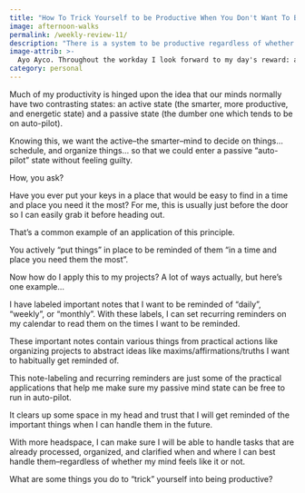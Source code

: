 ```yaml
---
title: "How To Trick Yourself to be Productive When You Don't Want To Be"
image: afternoon-walks
permalink: /weekly-review-11/
description: "There is a system to be productive regardless of whether my mind feels like it or not (Weekly Review #11)"
image-attrib: >-
  Ayo Ayco. Throughout the workday I look forward to my day's reward: an afternoon walk with the family
category: personal
---
```


Much of my productivity is hinged upon the idea that our minds normally have two contrasting states: an active state (the smarter, more productive, and energetic state) and a passive state (the dumber one which tends to be on auto-pilot).<!--more-->

Knowing this, we want the active–the smarter–mind to decide on things… schedule, and organize things… so that we could enter a passive “auto-pilot” state without feeling guilty.

How, you ask?

Have you ever put your keys in a place that would be easy to find in a time and place you need it the most? For me, this is usually just before the door so I can easily grab it before heading out.

That’s a common example of an application of this principle.

You actively “put things” in place to be reminded of them “in a time and place you need them the most”.

Now how do I apply this to my projects? A lot of ways actually, but here’s one example…

I have labeled important notes that I want to be reminded of “daily”, “weekly”, or “monthly”. With these labels, I can set recurring reminders on my calendar to read them on the times I want to be reminded.

These important notes contain various things from practical actions like organizing projects to abstract ideas like maxims/affirmations/truths I want to habitually get reminded of.

This note-labeling and recurring reminders are just some of the practical applications that help me make sure my passive mind state can be free to run in auto-pilot.

It clears up some space in my head and trust that I will get reminded of the important things when I can handle them in the future.

With more headspace, I can make sure I will be able to handle tasks that are already processed, organized, and clarified when and where I can best handle them–regardless of whether my mind feels like it or not.

What are some things you do to “trick” yourself into being productive?
